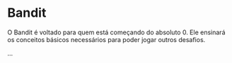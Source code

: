 # Bandit

O Bandit é voltado para quem está começando do absoluto 0. Ele ensinará os conceitos básicos necessários para poder jogar outros desafios.

...